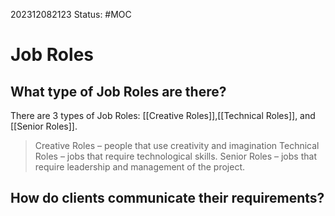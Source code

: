 202312082123
Status: #MOC

# Job Roles


## What type of Job Roles are there?

There are 3 types of Job Roles: [[Creative Roles]],[[Technical Roles]], and [[Senior Roles]].

> Creative Roles – people that use creativity and imagination
> Technical Roles – jobs that require technological skills.
> Senior Roles – jobs that require leadership and management of the project.

## How do clients communicate their requirements?
